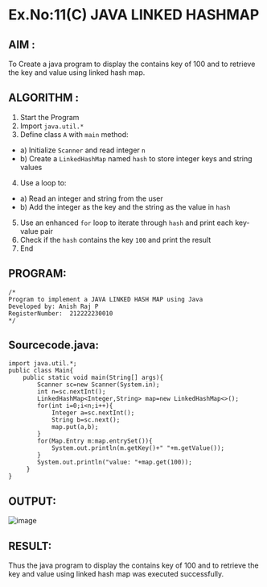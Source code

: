 # Ex.No:11(C)             JAVA LINKED HASHMAP
 ## AIM :

To Create a java program to display the contains key of 100 and to retrieve the key and value using linked hash map.

## ALGORITHM :

1.	Start the Program
2.	Import `java.util.*`
3.	Define class `A` with `main` method:
-	a) Initialize `Scanner` and read integer `n`
-	b) Create a `LinkedHashMap` named `hash` to store integer keys and string values
4.	Use a loop to:
-	a) Read an integer and string from the user
-	b) Add the integer as the key and the string as the value in `hash`
5.	Use an enhanced `for` loop to iterate through `hash` and print each key-value pair
6.	Check if the `hash` contains the key `100` and print the result
7.	End


## PROGRAM:
 ```
/*
Program to implement a JAVA LINKED HASH MAP using Java
Developed by: Anish Raj P
RegisterNumber:  212222230010
*/
```

## Sourcecode.java:
```
import java.util.*;
public class Main{
    public static void main(String[] args){
        Scanner sc=new Scanner(System.in);
        int n=sc.nextInt();
        LinkedHashMap<Integer,String> map=new LinkedHashMap<>();
        for(int i=0;i<n;i++){
            Integer a=sc.nextInt();
            String b=sc.next();
            map.put(a,b);
        }
        for(Map.Entry m:map.entrySet()){
            System.out.println(m.getKey()+" "+m.getValue());
        }
        System.out.println("value: "+map.get(100));
     }
}
```
## OUTPUT:

![image](https://github.com/user-attachments/assets/853a4adc-3336-41ac-8466-db5631e73f76)


## RESULT:
Thus the  java program to display the contains key of 100 and to retrieve the key and value using linked hash map was executed successfully.
